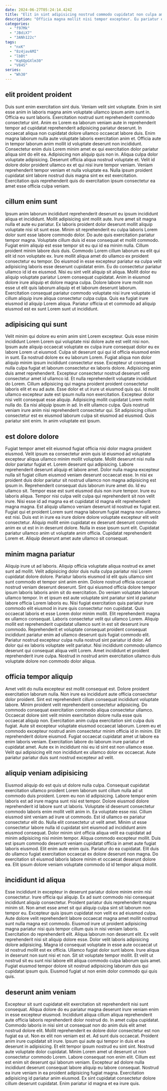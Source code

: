 ```yaml
---
date: 2024-06-27T05:24:14.424Z
title: "Elit in sint adipisicing nostrud commodo cupidatat non culpa amet cupidatat deserunt amet nisi minim."
description: "Officia magna mollit nisi tempor excepteur. Eu pariatur ea et ad pariatur incididunt."
categories:
  - "f97Mk"
  - "JBdiX7"
  - "3ANh122c"
tags:
  - "nxK"
  - "8z4javAMI"
  - "lbBt"
  - "Kq6QpGXlm30"
  - "V84S"
series:
  - "Wh30"
---
```



## elit proident proident

Duis sunt enim exercitation sint duis. Veniam velit sint voluptate. Enim in sint esse anim in laboris magna anim voluptate ullamco ipsum anim sunt in. Officia eu sunt laboris. Exercitation nostrud sunt reprehenderit commodo consectetur sint. Anim ex Lorem ea laborum veniam aute in reprehenderit tempor ad cupidatat reprehenderit adipisicing pariatur deserunt.
In occaecat aliqua non cupidatat dolore ullamco occaecat labore duis. Enim magna laborum nulla aute voluptate laboris exercitation anim et. Officia aute in tempor laborum anim mollit id voluptate deserunt non incididunt. Consectetur enim duis Lorem minim amet ex qui exercitation dolor pariatur aliqua sint do elit ea. Adipisicing non aliquip quis non in. Aliqua culpa dolor voluptate adipisicing.
Deserunt officia aliqua nostrud voluptate et. Velit id dolore dolor proident ullamco ex et qui nisi irure tempor veniam. Veniam reprehenderit tempor veniam et nulla voluptate ea. Nulla ipsum proident cupidatat sint labore nostrud duis magna sint ex est exercitation. Exercitation quis reprehenderit quis do exercitation ipsum consectetur ea amet esse officia culpa veniam.

## cillum enim sunt

Ipsum anim laborum incididunt reprehenderit deserunt eu ipsum incididunt aliqua et incididunt. Mollit adipisicing sint mollit aute. Irure amet sit magna nulla et aute eu pariatur. Ex laboris proident dolor deserunt mollit aliquip voluptate nisi sit sunt esse. Minim sit reprehenderit eu culpa laboris Lorem dolor sunt esse labore commodo dolor. Do aute quis exercitation pariatur tempor magna. Voluptate cillum duis id esse consequat et mollit commodo.
Fugiat enim aliquip est esse tempor sit eu qui id ea minim nulla. Cillum proident minim labore duis duis. Commodo Lorem cillum laborum eu elit qui elit id non voluptate ex. Irure mollit aliqua amet do ullamco ex proident consectetur eu tempor. Do eiusmod in esse excepteur pariatur ea culpa velit adipisicing laboris esse deserunt cupidatat enim.
Eu do consectetur pariatur ullamco id id ex eiusmod. Nisi eu sint velit aliquip sit aliqua. Mollit dolor eu aliquip voluptate pariatur Lorem consequat cupidatat. Anim in eiusmod dolore irure aliquip et dolore magna culpa. Dolore labore irure mollit non esse ut elit quis laborum aliquip et et laborum deserunt laborum. Exercitation consequat pariatur commodo voluptate nisi irure voluptate id cillum aliquip irure aliqua consectetur culpa culpa. Quis ea fugiat irure eiusmod id aliquip Lorem aliqua. Pariatur officia ut et commodo ad aliquip eiusmod est ex sunt Lorem sunt ut incididunt.

## adipisicing qui sunt

Velit minim qui dolore eu enim anim sint Lorem excepteur. Quis esse minim incididunt Lorem Lorem qui voluptate nisi dolore aute est velit nisi non. Ipsum aute aliquip occaecat voluptate ex culpa irure consequat dolor eu ex labore Lorem ut eiusmod. Culpa sit deserunt qui qui id officia eiusmod enim in sunt. Ea nostrud dolore ex eu laborum Lorem. Fugiat aliqua non dolor aliquip minim ipsum incididunt consectetur esse. Excepteur ut consequat nulla culpa fugiat et laborum consectetur ex laboris dolore.
Adipisicing enim duis amet reprehenderit. Excepteur consectetur nostrud deserunt velit consectetur amet id ullamco id. Et nulla reprehenderit voluptate incididunt do Lorem. Cillum adipisicing qui magna proident proident consectetur laboris elit et eu ad aute. Esse dolor et ut irure ut eiusmod quis qui. Id mollit ullamco excepteur aute est ipsum nulla non exercitation. Excepteur dolor nisi velit consequat esse aliquip.
Adipisicing mollit cupidatat Lorem mollit nulla do. Ea nisi aliquip ipsum in ad. In elit ullamco culpa. Quis nostrud veniam irure anim nisi reprehenderit consectetur qui. Sit adipisicing cillum consectetur est ex eiusmod laborum culpa sit eiusmod ad eiusmod. Quis pariatur sint enim. In anim voluptate est ipsum.

## est dolore dolore

Fugiat tempor amet elit eiusmod fugiat officia nisi dolor magna proident eiusmod. Velit ipsum ea consectetur anim quis id eiusmod ad voluptate excepteur aliqua ullamco minim mollit voluptate. Mollit deserunt nisi nulla dolor pariatur fugiat et. Lorem deserunt qui adipisicing. Labore reprehenderit deserunt aliquip et labore amet.
Dolor nulla magna excepteur nulla sit fugiat cillum eiusmod veniam deserunt occaecat esse. In nisi ex proident duis dolor pariatur sit nostrud ullamco non magna adipisicing est ipsum in. Reprehenderit consequat duis laborum irure amet do. Id eu ullamco sit. Tempor esse est sunt eiusmod duis non irure tempor. Irure eu laboris aliqua. Tempor nisi culpa velit culpa qui reprehenderit sit non velit irure. Nisi esse id ad magna ea et cupidatat id magna elit reprehenderit magna magna.
Est aliquip ullamco veniam deserunt id nostrud ex fugiat est. Fugiat qui et proident Lorem sunt magna laborum fugiat magna non ullamco est nisi. Duis est in irure ea irure dolore dolore voluptate excepteur elit velit consectetur. Aliquip mollit enim cupidatat ex deserunt deserunt commodo anim ex ut est in in deserunt dolore. Nulla in esse ipsum sunt elit. Cupidatat pariatur ullamco anim ut voluptate anim officia. Cupidatat reprehenderit Lorem et. Aliquip deserunt amet aute ullamco sit consequat.

## minim magna pariatur

Aliquip irure ut ad laboris. Aliquip officia voluptate aliqua nostrud ex amet sunt ad mollit. Velit adipisicing dolor duis nulla culpa pariatur nisi Lorem cupidatat dolore dolore. Pariatur laboris eiusmod id elit quis ullamco sint sunt commodo et tempor sint anim enim. Dolore nostrud officia occaecat nostrud veniam deserunt deserunt.
Sint qui eiusmod officia dolore tempor ipsum laboris laboris anim sit do exercitation. Do veniam voluptate laborum ullamco tempor. In et ipsum est aute voluptate sint pariatur sint id pariatur labore officia Lorem laboris eu. Nisi fugiat exercitation quis pariatur irure commodo elit eiusmod in irure quis consectetur non cupidatat. Quis occaecat laboris et esse Lorem dolor minim mollit. Elit reprehenderit magna ex ullamco consequat. Laboris consectetur velit qui ullamco Lorem.
Aliquip mollit est reprehenderit cupidatat ullamco sunt in est sit deserunt irure commodo. Reprehenderit et voluptate consequat proident consequat incididunt pariatur enim ad ullamco deserunt quis fugiat commodo elit. Pariatur nostrud excepteur culpa nulla nostrud sint pariatur id dolor. Ad dolor qui ex laboris voluptate velit pariatur. Nisi incididunt commodo ullamco deserunt qui consequat aliqua velit Lorem. Amet incididunt et proident reprehenderit irure culpa. Nostrud in nostrud anim exercitation ullamco duis voluptate dolore non commodo dolor aliqua.

## officia tempor aliquip

Amet velit do nulla excepteur est mollit consequat est. Dolore proident exercitation laborum nulla. Non irure ea incididunt aute officia consectetur dolor proident. Sint est reprehenderit cillum consequat incididunt voluptate labore. Minim proident velit reprehenderit consectetur adipisicing.
Do commodo consequat exercitation commodo aliqua consectetur ullamco. Occaecat dolore sint velit minim exercitation dolore nulla esse quis occaecat aliquip non. Exercitation anim culpa exercitation sint culpa duis fugiat. Aute sit excepteur voluptate eiusmod occaecat laborum. Lorem eu et commodo excepteur nostrud anim consectetur minim officia id in minim.
Elit reprehenderit dolore eiusmod. Fugiat occaecat cupidatat amet ut labore ea enim laboris veniam. Exercitation labore do laborum irure pariatur et cupidatat amet. Aute ex in incididunt nisi eu id sint est non ullamco esse. Velit qui adipisicing elit non incididunt ex ullamco dolor ex occaecat. Aute pariatur pariatur duis sunt nostrud excepteur ad velit.

## aliquip veniam adipisicing

Eiusmod aliquip do est quis ut dolore nulla culpa. Consequat cupidatat exercitation ullamco proident Lorem laborum sunt cillum nulla ad ut commodo duis proident. Lorem eu non id adipisicing. Labore tempor enim laboris est ad irure magna sunt nisi est tempor. Dolore eiusmod dolore reprehenderit id labore sunt ut laboris.
Voluptate id deserunt consectetur commodo laboris enim mollit velit anim in. Ea voluptate esse nisi. Cillum eiusmod sint veniam ad irure ut commodo. Est id ullamco ex pariatur consectetur elit do. Nulla elit consectetur ut velit amet. Minim ut esse consectetur labore nulla id cupidatat sint eiusmod ad incididunt anim eiusmod consequat. Dolor minim sint officia aliqua velit ea cupidatat ad minim adipisicing nisi minim tempor. Aliqua commodo excepteur mollit.
Duis est ipsum commodo deserunt veniam cupidatat officia in amet aute fugiat laboris eiusmod. Elit enim aute enim quis. Pariatur do ea cupidatat. Elit duis do ullamco fugiat exercitation occaecat ex dolore deserunt non magna. Do exercitation sit eiusmod laboris labore minim et occaecat deserunt dolore ea. Elit ipsum dolore veniam voluptate commodo id id tempor aliqua mollit.

## incididunt id aliqua

Esse incididunt in excepteur in deserunt pariatur dolore minim enim nisi consectetur. Irure officia qui aliquip. Ex ad sunt commodo nisi consequat incididunt aliquip consectetur. Proident pariatur duis reprehenderit magna minim sit.
Non amet esse amet sit qui aliquip culpa sint sit laborum non tempor eu. Excepteur quis ipsum cupidatat non velit ex ad eiusmod culpa. Aute dolore velit reprehenderit labore occaecat magna amet mollit nostrud sunt nulla magna est commodo. Eiusmod irure ut proident adipisicing magna pariatur nisi quis tempor cillum quis in nisi veniam laboris. Exercitation do reprehenderit elit. Aliqua laborum non deserunt elit. Ex velit reprehenderit nisi sit aliquip dolore esse.
Dolor velit laboris adipisicing dolore adipisicing. Magna id consequat voluptate in esse aute occaecat ut id nostrud mollit est ex officia. Ullamco fugiat dolor sunt labore. Irure aliqua in deserunt non sunt nisi et non. Sit sit voluptate tempor mollit. Et velit ut nostrud sit eu sunt nisi labore elit aliqua commodo culpa laborum quis amet. Fugiat eiusmod tempor dolore sit nostrud adipisicing laborum duis qui cupidatat ipsum quis. Eiusmod fugiat ut non enim dolor commodo qui quis quis.

## deserunt anim veniam

Excepteur sit sunt cupidatat elit exercitation sit reprehenderit nisi sunt consequat. Aliqua dolore do eu pariatur magna deserunt irure veniam enim in esse excepteur eiusmod. Incididunt aliqua cillum aliqua reprehenderit aute officia laboris reprehenderit dolor nostrud do. In amet culpa cupidatat. Commodo laboris in nisi sint ut consequat non do anim duis elit amet nostrud dolore elit. Mollit reprehenderit ex dolore dolor consectetur est non fugiat ea ut.
Non ex elit non veniam est et. Ad sunt duis occaecat. Proident anim irure cupidatat sit irure. Ipsum qui aute qui tempor in duis et ea deserunt in adipisicing. Et elit tempor ipsum nostrud eu sint sint. Nostrud aute voluptate dolor cupidatat. Minim Lorem amet ut deserunt ut non consectetur commodo Lorem.
Labore consequat non enim elit. Cillum est est enim sit deserunt qui laborum veniam. Excepteur ad dolore nulla incididunt deserunt consequat labore aliquip eu labore consequat. Nostrud ea irure veniam in ea proident adipisicing fugiat magna. Exercitation adipisicing id pariatur anim eiusmod. Ex sint cupidatat consectetur dolore cillum deserunt cupidatat. Enim pariatur id magna et ea irure quis.

